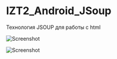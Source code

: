 # IZT2_Android_JSoup
Технология JSOUP для работы с html

![Screenshot](screen.jpg)

![Screenshot](screen1.jpg)